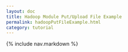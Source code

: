 ```yaml
---
layout: doc
title: Hadoop Module Put/Upload File Example
permalink: hadoopPutFileExample.html
category: tutorial
---
```



{% include nav.markdown %}